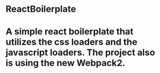 # ReactBoilerplate
# A simple react boilerplate that utilizes the css loaders and the javascript loaders.  The project also is using the new Webpack2.
